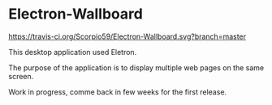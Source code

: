 # Electron-Wallboard
https://travis-ci.org/Scorpio59/Electron-Wallboard.svg?branch=master

This desktop application used Eletron.

The purpose of the application is to display multiple web pages on the same screen.

Work in progress, comme back in few weeks for the first release.
